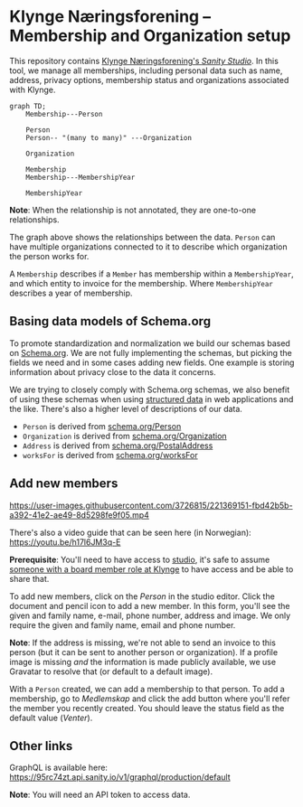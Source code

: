 # Klynge Næringsforening – Membership and Organization setup

This repository contains [Klynge Næringsforening's _Sanity Studio_][studio]. In
this tool, we manage all memberships, including personal data such as name,
address, privacy options, membership status and organizations associated with
Klynge.

[studio]: https://studio.klyngeorg.no/

```mermaid
graph TD;
    Membership---Person

    Person
    Person-- "(many to many)" ---Organization

    Organization

    Membership
    Membership---MembershipYear

    MembershipYear
```

**Note**: When the relationship is not annotated, they are one-to-one
relationships.

The graph above shows the relationships between the data. `Person` can have
multiple organizations connected to it to describe which organization the person
works for.

A `Membership` describes if a `Member` has membership within a `MembershipYear`,
and which entity to invoice for the membership. Where `MembershipYear` describes
a year of membership.

## Basing data models of Schema.org

To promote standardization and normalization we build our schemas based on
[Schema.org][schema]. We are not fully implementing the schemas, but picking the
fields we need and in some cases adding new fields. One example is storing
information about privacy close to the data it concerns.

We are trying to closely comply with Schema.org schemas, we also benefit of
using these schemas when using [structured data][structured-data] in web
applications and the like. There's also a higher level of descriptions of our
data.

- `Person` is derived from [schema.org/Person](https://schema.org/Person)
- `Organization` is derived from
  [schema.org/Organization](https://schema.org/Organization)
- `Address` is derived from
  [schema.org/PostalAddress](https://schema.org/PostalAddress)
- `worksFor` is derived from [schema.org/worksFor](https://schema.org/worksFor)

[schema]: https://schema.org/
[structured-data]:
  https://developers.google.com/search/docs/appearance/structured-data/intro-structured-data

## Add new members


https://user-images.githubusercontent.com/3726815/221369151-fbd42b5b-a392-41e2-ae49-8d5298fe9f05.mp4

There's also a video guide that can be seen here (in Norwegian):
https://youtu.be/h17l6JM3q-E

**Prerequisite**: You'll need to have access to [studio], it's safe to assume
[someone with a board member role at Klynge][members] to have access and be able
to share that.

[members]: https://klyngeorg.no/about/members

To add new members, click on the _Person_ in the studio editor. Click the
document and pencil icon to add a new member. In this form, you'll see the given
and family name, e-mail, phone number, address and image. We only require the
given and family name, email and phone number.

**Note**: If the address is missing, we're not able to send an invoice to this
person (but it can be sent to another person or organization). If a profile
image is missing _and_ the information is made publicly available, we use
Gravatar to resolve that (or default to a default image).

With a `Person` created, we can add a membership to that person. To add a
membership, go to _Medlemskap_ and click the add button where you'll refer the
member you recently created. You should leave the status field as the default
value (_Venter_).

## Other links

GraphQL is available here:
https://95rc74zt.api.sanity.io/v1/graphql/production/default

**Note**: You will need an API token to access data.

